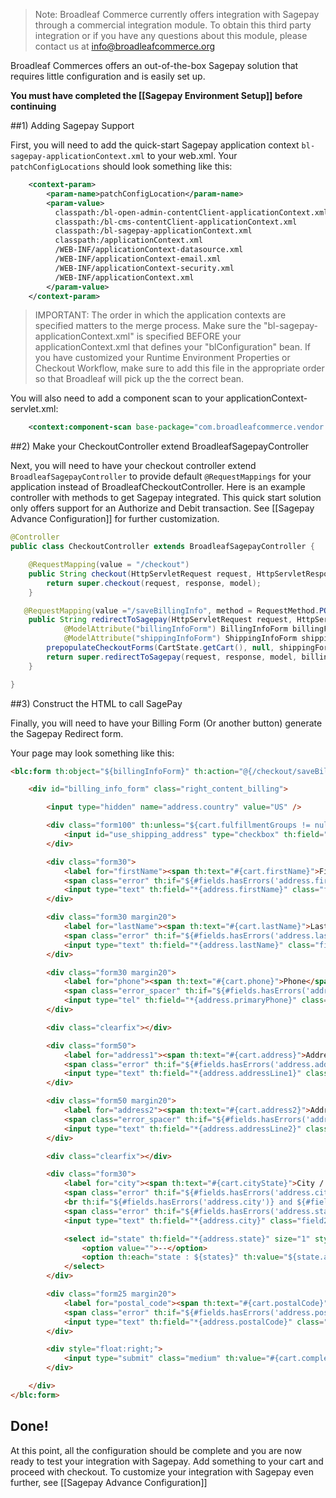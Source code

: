> Note: Broadleaf Commerce currently offers integration with Sagepay through a commercial integration module. To obtain this third party integration or if you have any questions about this module, please contact us at info@broadleafcommerce.org

Broadleaf Commerces offers an out-of-the-box Sagepay solution that requires little configuration and is easily set up. 

**You must have completed the [[Sagepay Environment Setup]] before continuing**

##1) Adding Sagepay Support

First, you will need to add the quick-start Sagepay application context `bl-sagepay-applicationContext.xml` to your web.xml.
Your `patchConfigLocations` should look something like this:

```xml
	<context-param>
		<param-name>patchConfigLocation</param-name>
		<param-value>
          classpath:/bl-open-admin-contentClient-applicationContext.xml
          classpath:/bl-cms-contentClient-applicationContext.xml
          classpath:/bl-sagepay-applicationContext.xml
          classpath:/applicationContext.xml
          /WEB-INF/applicationContext-datasource.xml
          /WEB-INF/applicationContext-email.xml
          /WEB-INF/applicationContext-security.xml
          /WEB-INF/applicationContext.xml
        </param-value>
	</context-param>
```
> IMPORTANT: The order in which the application contexts are specified matters to the merge process. Make sure the "bl-sagepay-applicationContext.xml" is specified BEFORE your applicationContext.xml that defines your "blConfiguration" bean. If you have customized your Runtime Environment Properties or Checkout Workflow, make sure to add this file in the appropriate order so that Broadleaf will pick up the the correct bean.

You will also need to add a component scan to your applicationContext-servlet.xml:
```xml
	<context:component-scan base-package="com.broadleafcommerce.vendor.sagepay"/>
```


##2) Make your CheckoutController extend BroadleafSagepayController

Next, you will need to have your checkout controller extend `BroadleafSagepayController` to provide default `@RequestMappings` for your application instead of BroadleafCheckoutController.
Here is an example controller with methods to get Sagepay integrated.
This quick start solution only offers support for an Authorize and Debit transaction. See [[Sagepay Advance Configuration]] for further customization.

```java
@Controller
public class CheckoutController extends BroadleafSagepayController {

    @RequestMapping(value = "/checkout")
    public String checkout(HttpServletRequest request, HttpServletResponse response, Model model) {
        return super.checkout(request, response, model);
    }

   @RequestMapping(value ="/saveBillingInfo", method = RequestMethod.POST) 
    public String redirectToSagepay(HttpServletRequest request, HttpServletResponse response, Model model,
            @ModelAttribute("billingInfoForm") BillingInfoForm billingForm,
            @ModelAttribute("shippingInfoForm") ShippingInfoForm shippingForm) throws PricingException {
        prepopulateCheckoutForms(CartState.getCart(), null, shippingForm, billingForm);
    	return super.redirectToSagepay(request, response, model, billingForm);
    }

}
```

##3) Construct the HTML to call SagePay

Finally, you will need to have your Billing Form (Or another button) generate the Sagepay Redirect form.
  
Your page may look something like this:

```html
<blc:form th:object="${billingInfoForm}" th:action="@{/checkout/saveBillingInfo}" method="post" id="billing_info" th:if="${validOrderInfo and validShipping}">

    <div id="billing_info_form" class="right_content_billing">

        <input type="hidden" name="address.country" value="US" />

        <div class="form100" th:unless="${cart.fulfillmentGroups != null and #lists.size(cart.fulfillmentGroups) > 1}">
            <input id="use_shipping_address" type="checkbox" th:field="*{useShippingAddress}" th:disabled="${!validShipping}" /> <span th:text="#{cart.useShppingInfo}">Use Shipping Information</span>
        </div>

        <div class="form30">
            <label for="firstName"><span th:text="#{cart.firstName}">First Name</span></label>
            <span class="error" th:if="${#fields.hasErrors('address.firstName')}" th:errors="*{address.firstName}"></span>
            <input type="text" th:field="*{address.firstName}" class="field30 required clearable" th:classappend="${#fields.hasErrors('address.firstName')}? 'fieldError'" th:disabled="${!validShipping}" />
        </div>

        <div class="form30 margin20">
            <label for="lastName"><span th:text="#{cart.lastName}">Last Name</span></label>
            <span class="error" th:if="${#fields.hasErrors('address.lastName')}" th:errors="*{address.lastName}"></span>
            <input type="text" th:field="*{address.lastName}" class="field30 required clearable" th:classappend="${#fields.hasErrors('address.lastName')}? 'fieldError'" th:disabled="${!validShipping}" />
        </div>

        <div class="form30 margin20">
            <label for="phone"><span th:text="#{cart.phone}">Phone</span></label>
            <span class="error_spacer" th:if="${#fields.hasErrors('address.firstName') or #fields.hasErrors('address.lastName')}">error</span>
            <input type="tel" th:field="*{address.primaryPhone}" class="field30 clearable" th:disabled="${!validShipping}"/>
        </div>

        <div class="clearfix"></div>

        <div class="form50">
            <label for="address1"><span th:text="#{cart.address}">Address</span></label>
            <span class="error" th:if="${#fields.hasErrors('address.addressLine1')}" th:errors="*{address.addressLine1}"></span>
            <input type="text" th:field="*{address.addressLine1}" class="field50 required clearable" th:classappend="${#fields.hasErrors('address.addressLine1')}? 'fieldError'" th:disabled="${!validShipping}" />
        </div>

        <div class="form50 margin20">
            <label for="address2"><span th:text="#{cart.address2}">Address 2</span></label>
            <span class="error_spacer" th:if="${#fields.hasErrors('address.addressLine1')}">error</span>
            <input type="text" th:field="*{address.addressLine2}" class="field50 clearable" th:disabled="${!validShipping}" />
        </div>

        <div class="clearfix"></div>

        <div class="form30">
            <label for="city"><span th:text="#{cart.cityState}">City / State</span></label>
            <span class="error" th:if="${#fields.hasErrors('address.city')}" th:errors="*{address.city}"></span>
            <br th:if="${#fields.hasErrors('address.city')} and ${#fields.hasErrors('address.state')}"/>
            <span class="error" th:if="${#fields.hasErrors('address.state')}" th:errors="*{address.state}"></span>
            <input type="text" th:field="*{address.city}" class="field25 required clearable" th:classappend="${#fields.hasErrors('address.city')}? 'fieldError'" th:disabled="${!validShipping}" />

            <select id="state" th:field="*{address.state}" size="1" style="width: 48px;" class="required clearable" th:classappend="${#fields.hasErrors('address.state')}? 'fieldError'" th:disabled="${!validShipping}">
                <option value="">--</option>
                <option th:each="state : ${states}" th:value="${state.abbreviation}" th:text="${state.abbreviation}"></option>
            </select>
        </div>

        <div class="form25 margin20">
            <label for="postal_code"><span th:text="#{cart.postalCode}">Postal Code</span></label>
            <span class="error" th:if="${#fields.hasErrors('address.postalCode')}" th:errors="*{address.postalCode}"></span>
            <input type="text" th:field="*{address.postalCode}" class="field25 clearable" th:classappend="${#fields.hasErrors('address.postalCode')}? 'fieldError'" th:disabled="${!validShipping}" />
        </div>

        <div style="float:right;">
            <input type="submit" class="medium" th:value="#{cart.completOrder}" th:disabled="${!validShipping}" th:classappend="${validShipping}? 'red' : 'gray'"/>
        </div>

    </div>
</blc:form>
```

## Done!
At this point, all the configuration should be complete and you are now ready to test your integration with Sagepay. Add something to your cart and proceed with checkout.
To customize your integration with Sagepay even further, see [[Sagepay Advance Configuration]] 